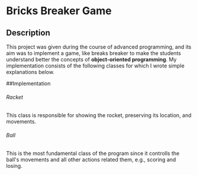 # Bricks Breaker Game

## Description
This project was given during the course of advanced programming, and its aim was to implement a game, like breaks breaker to make the students understand better the concepts of **object-oriented programming**.
My implementation consists of the following classes for which I wrote simple explanations below.

##Implementation

###### Racket
This class is responsible for showing the rocket, preserving its location, and movements.

###### Ball
This is the most fundamental class of the program since it controlls the ball's movements and all other actions related them, e.g., scoring and losing.



